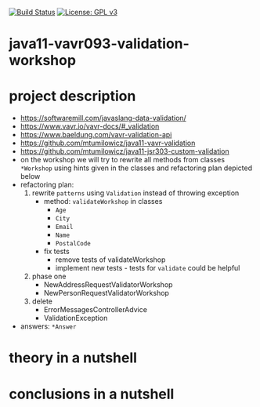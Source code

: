 [![Build Status](https://travis-ci.com/mtumilowicz/java11-vavr093-validation-workshop.svg?branch=master)](https://travis-ci.com/mtumilowicz/java11-vavr093-validation-workshop)
[![License: GPL v3](https://img.shields.io/badge/License-GPLv3-blue.svg)](https://www.gnu.org/licenses/gpl-3.0)
# java11-vavr093-validation-workshop

# project description
* https://softwaremill.com/javaslang-data-validation/  
* https://www.vavr.io/vavr-docs/#_validation  
* https://www.baeldung.com/vavr-validation-api
* https://github.com/mtumilowicz/java11-vavr-validation
* https://github.com/mtumilowicz/java11-jsr303-custom-validation
* on the workshop we will try to rewrite all methods from classes `*Workshop` 
using hints given in the classes and refactoring plan depicted below
* refactoring plan:
    1. rewrite `patterns` using `Validation` instead of throwing exception
        * method: `validateWorkshop` in classes
            * `Age`
            * `City`
            * `Email`
            * `Name`
            * `PostalCode`
        * fix tests
            * remove tests of validateWorkshop
            * implement new tests - tests for `validate` could be helpful
    1. phase one
        * NewAddressRequestValidatorWorkshop
        * NewPersonRequestValidatorWorkshop
    1. delete
        * ErrorMessagesControllerAdvice
        * ValidationException
* answers: `*Answer`
# theory in a nutshell

# conclusions in a nutshell